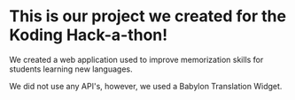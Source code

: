 This is our project we created for the Koding Hack-a-thon!
=====================
We created a web application used to improve memorization skills for students learning new languages.

We did not use any API's, however, we used a Babylon Translation Widget.
